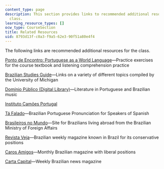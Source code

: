 ```yaml
---
content_type: page
description: This section provides links to recommended additional resource for the
  class.
learning_resource_types: []
ocw_type: CourseSection
title: Related Resources
uid: 8793d13f-c0a3-f9a5-62e3-90f51a80e4f4
---
```


The following links are recommended additional resources for the class.

[Ponto de Encontro: Portuguese as a World Language](https://www.amazon.com/Ponto-Encontro-Portuguese-World-Language/dp/0205782760)—Practice exercises for the course textbook and listening comprehension practice

[Brazilian Studies Guide](http://www.umich.edu/~port150/)—Links on a variety of different topics compiled by the University of Michigan

[Domínio Público (Digital Library)](http://www.dominiopublico.gov.br/pesquisa/PesquisaObraForm.jsp)—Literature in Portuguese and Brazilian music

[Instituto Camões Portugal](http://www.instituto-camoes.pt/)

[Tá Falado](http://www.coerll.utexas.edu/brazilpod/tafalado/)—Brazilian Portuguese Pronunciation for Speakers of Spanish

[Brasileiros no Mundo](http://www.brasileirosnomundo.itamaraty.gov.br/)—Site for Brazilians living abroad from the Brazilian Ministry of Foreign Affairs

[Revista Veja](https://veja.abril.com.br/)—Brazilian weekly magazine known in Brazil for its conservative positions

[Caros Amigos](http://www.carosamigos.com.br/)—Monthly Brazilian magazine with liberal positions

[Carta Capital](http://www.cartacapital.com.br/)—Weekly Brazilian news magazine